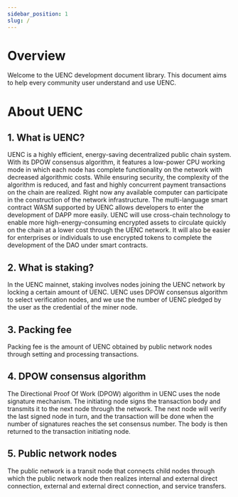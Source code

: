 ```yaml
---
sidebar_position: 1
slug: /
---
```


# Overview
Welcome to the UENC development document library. This document aims to help every community user understand and use UENC.
# About UENC
## 1. What is UENC?
UENC is a highly efficient, energy-saving decentralized public chain system. With its DPOW consensus algorithm, it features a low-power CPU working mode in which each node has complete functionality on the network with decreased algorithmic costs. While ensuring security, the complexity of the algorithm is reduced, and fast and highly concurrent payment transactions on the chain are realized. Right now any available computer can participate in the construction of the network infrastructure. The multi-language smart contract WASM supported by UENC allows developers to enter the development of DAPP more easily. UENC will use cross-chain technology to enable more high-energy-consuming encrypted assets to circulate quickly on the chain at a lower cost through the UENC network. It will also be easier for enterprises or individuals to use encrypted tokens to complete the development of the DAO under smart contracts.

## 2. What is staking?
In the UENC mainnet, staking involves nodes joining the UENC network by locking a certain amount of UENC. UENC uses DPOW consensus algorithm to select verification nodes, and we use the number of UENC pledged by the user as the credential of the miner node.
## 3. Packing fee
Packing fee is the amount of UENC obtained by public network nodes through setting and processing transactions.
## 4. DPOW consensus algorithm
The Directional Proof Of Work (DPOW) algorithm in UENC uses the node signature mechanism. The initiating node signs the transaction body and transmits it to the next node through the network. The next node will verify the last signed node in turn, and the transaction will be done when the number of signatures reaches the set consensus number. The body is then returned to the transaction initiating node.
## 5. Public network nodes
The public network is a transit node that connects child nodes through which the public network node then realizes internal and external direct connection, external and external direct connection, and service transfers.


